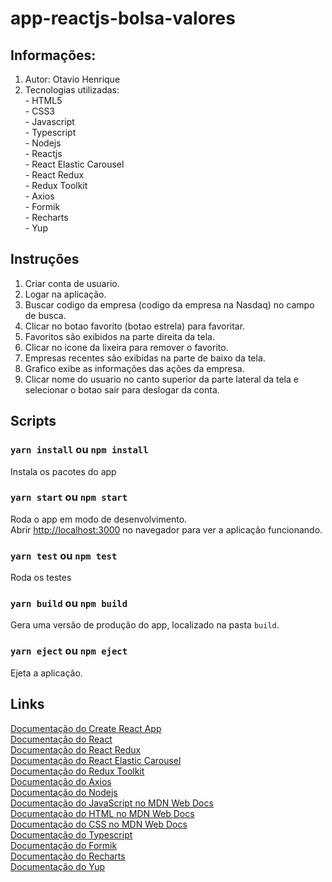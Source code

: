 # app-reactjs-bolsa-valores

## Informações:
  1. Autor: Otavio Henrique
  2. Tecnologias utilizadas:<br />
    - HTML5<br />
    - CSS3<br />
    - Javascript<br />
    - Typescript<br />
    - Nodejs<br />
    - Reactjs<br />
    - React Elastic Carousel<br />
    - React Redux<br />
    - Redux Toolkit<br />
    - Axios<br />
    - Formik<br />
    - Recharts<br />
    - Yup<br />

## Instruções
  1. Criar conta de usuario.
  2. Logar na aplicação.
  3. Buscar codigo da empresa (codigo da empresa na Nasdaq) no campo de busca.
  4. Clicar no botao favorito (botao estrela) para favoritar.
  5. Favoritos são exibidos na parte direita da tela.
  6. Clicar no icone da lixeira para remover o favorito.
  7. Empresas recentes são exibidas na parte de baixo da tela.
  8. Grafico exibe as informações das ações da empresa.
  9. Clicar nome do usuario no canto superior da parte
  lateral da tela e selecionar o botao sair para deslogar da conta.

## Scripts
### `yarn install` ou `npm install`
  Instala os pacotes do app
### `yarn start` ou `npm start`
  Roda o app em modo de desenvolvimento.<br />
  Abrir [http://localhost:3000](http://localhost:3000) no navegador para ver a aplicação funcionando.
### `yarn test` ou `npm test`
  Roda os testes
### `yarn build` ou `npm build`
  Gera uma versão de produção do app, localizado na pasta `build`.
### `yarn eject` ou `npm eject`
  Ejeta a aplicação.

## Links
  [Documentação do Create React App](https://facebook.github.io/create-react-app/docs/getting-started)<br />
  [Documentação do React](https://reactjs.org/docs/getting-started.html)<br />
  [Documentação do React Redux](https://react-redux.js.org/introduction/getting-started)<br />
  [Documentação do React Elastic Carousel](https://sag1v.github.io/react-elastic-carousel/)<br />
  [Documentação do Redux Toolkit](https://redux-toolkit.js.org/introduction/getting-started)<br />
  [Documentação do Axios](https://axios-http.com/docs/intro)<br />
  [Documentação do Nodejs](https://nodejs.org/en/docs/)<br />
  [Documentação do JavaScript no MDN Web Docs](https://developer.mozilla.org/pt-BR/docs/Web/JavaScript)<br />
  [Documentação do HTML no MDN Web Docs](https://developer.mozilla.org/pt-BR/docs/Web/HTML)<br />
  [Documentação do CSS no MDN Web Docs](https://developer.mozilla.org/pt-BR/docs/Web/CSS)<br />
  [Documentação do Typescript](https://www.typescriptlang.org/docs/)<br />
  [Documentação do Formik](https://formik.org/docs/overview)<br />
  [Documentação do Recharts](https://recharts.org/en-US/guide)<br />
  [Documentação do Yup](https://github.com/jquense/yup)<br />

